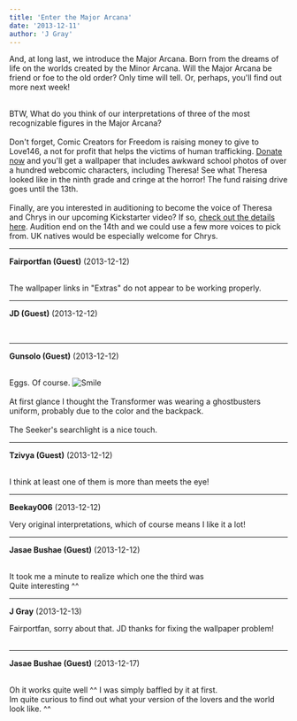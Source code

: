 ```yaml
---
title: 'Enter the Major Arcana'
date: '2013-12-11'
author: 'J Gray'
---
```


And, at long last, we introduce the Major Arcana. Born from the dreams of life on the worlds created by the Minor Arcana. Will the Major Arcana be friend or foe to the old order? Only time will tell. Or, perhaps, you'll find out more next week!&nbsp;<div><br></div><div>BTW, What do you think of our interpretations of three of the most recognizable figures in the Major Arcana?<div><br></div><div>Don't forget, Comic Creators for Freedom is raising money to give to Love146, a not for profit that helps the victims of human trafficking. <a href="http://donate.love146.org/events/comic-creators-for-freedom/e28365" class="" classname="" target="_blank" name="">Donate now</a> and you'll get a wallpaper that includes awkward school photos of over a hundred webcomic characters, including Theresa! See what Theresa looked like in the ninth grade and cringe at the horror! The fund raising drive goes until the 13th.</div></div><div><br></div><div>Finally, are you interested in auditioning to become the voice of Theresa and Chrys in our upcoming Kickstarter video? If so, <a href="http://voiceactingalliance.com/board/showthread.php?89492-Mysteries-of-the-Arcana-needs-YOU!" class="" classname="" target="_blank" name="">check out the details here</a>. Audition end on the 14th and we could use a few more voices to pick from. UK natives would be especially welcome for Chrys.</div>

---
**Fairportfan (Guest)** (2013-12-12)

<br> The wallpaper links in "Extras" do not appear to be working properly.

---
**JD (Guest)** (2013-12-12)

<br>

---
**Gunsolo (Guest)** (2013-12-12)

<br> Eggs. Of course. <img src="//smilies/smile.gif" alt="Smile" border="0"><br><br>At first glance I thought the Transformer was wearing a ghostbusters uniform, probably due to the color and the backpack.<br><br>The Seeker's searchlight is a nice touch.<br>

---
**Tzivya (Guest)** (2013-12-12)

<br> I think at least one of them is more than meets the eye!&nbsp;

---
**Beekay006** (2013-12-12)

Very original interpretations, which of course means I like it a lot!

---
**Jasae Bushae (Guest)** (2013-12-12)

<br> It took me a minute to realize which one the third was 
<br>Quite interesting ^^

---
**J Gray** (2013-12-13)

Fairportfan, sorry about that. JD thanks for fixing the wallpaper problem!<br><br>

---
**Jasae Bushae (Guest)** (2013-12-17)

<br> Oh it works quite well ^^ I was simply baffled by it at first.<br>Im quite curious to find out what your version of the lovers and the world look like. ^^<br>

